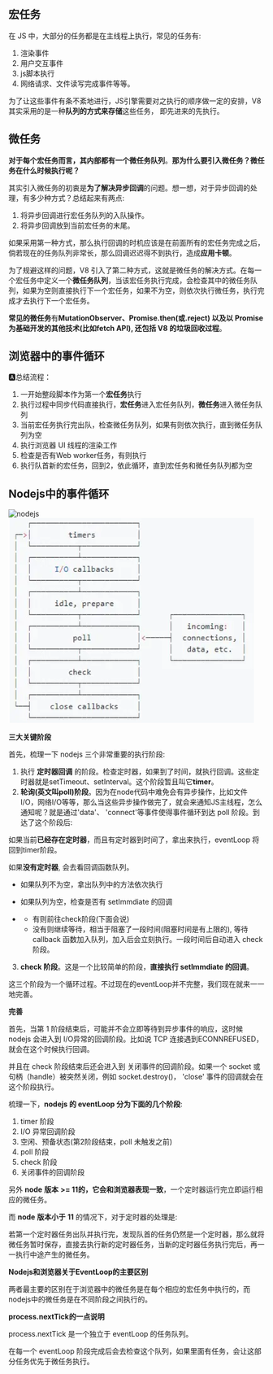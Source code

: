 ## 宏任务

在 JS 中，大部分的任务都是在主线程上执行，常见的任务有:

1. 渲染事件
2. 用户交互事件
3. js脚本执行
4. 网络请求、文件读写完成事件等等。

为了让这些事件有条不紊地进行，JS引擎需要对之执行的顺序做一定的安排，V8 其实采用的是一种**队列的方式来存储**这些任务， 即先进来的先执行。

## 微任务

**对于每个宏任务而言，其内部都有一个微任务队列**。**那为什么要引入微任务？微任务在什么时候执行呢？**

其实引入微任务的初衷是**为了解决异步回调**的问题。想一想，对于异步回调的处理，有多少种方式？总结起来有两点:

1. 将异步回调进行宏任务队列的入队操作。
2. 将异步回调放到当前宏任务的末尾。

如果采用第一种方式，那么执行回调的时机应该是在前面所有的宏任务完成之后，倘若现在的任务队列非常长，那么回调迟迟得不到执行，造成**应用卡顿**。

为了规避这样的问题，V8 引入了第二种方式，这就是微任务的解决方式。在每一个宏任务中定义一个**微任务队列**，当该宏任务执行完成，会检查其中的微任务队列，如果为空则直接执行下一个宏任务，如果不为空，则依次执行微任务，执行完成才去执行下一个宏任务。

**常见的微任务**有**MutationObserver、Promise.then(或.reject) 以及以 Promise 为基础开发的其他技术(比如fetch API), 还包括 V8 的垃圾回收过程**。

## 浏览器中的事件循环

🅰总结流程：

1. 一开始整段脚本作为第一个**宏任务**执行
2. 执行过程中同步代码直接执行，**宏任务**进入宏任务队列，**微任务**进入微任务队列
3. 当前宏任务执行完出队，检查微任务队列，如果有则依次执行，直到微任务队列为空
4. 执行浏览器 UI 线程的渲染工作
5. 检查是否有Web   worker任务，有则执行
6. 执行队首新的宏任务，回到2，依此循环，直到宏任务和微任务队列都为空

## Nodejs中的事件循环

![nodejs](D:\我的资料\前端笔记\Daily-Note\浏览器-HTTP\assets\nodejs.png)
![nodejs](https://github.com/FFFangYu/Daily-Note/blob/master/浏览器-HTTP/assets/nodejs.png)

**三大关键阶段**

首先，梳理一下 nodejs 三个非常重要的执行阶段:

1. 执行 **定时器回调** 的阶段。检查定时器，如果到了时间，就执行回调。这些定时器就是setTimeout、setInterval。这个阶段暂且叫它**timer**。
2. **轮询(英文叫poll)阶段**。因为在node代码中难免会有异步操作，比如文件I/O，网络I/O等等，那么当这些异步操作做完了，就会来通知JS主线程，怎么通知呢？就是通过'data'、 'connect'等事件使得事件循环到达 poll 阶段。到达了这个阶段后:

如果当前**已经存在定时器**，而且有定时器到时间了，拿出来执行，eventLoop 将回到timer阶段。

如果**没有定时器**, 会去看回调函数队列。

- 如果队列不为空，拿出队列中的方法依次执行

- 如果队列为空，检查是否有 setImmdiate 的回调 

- - 有则前往check阶段(下面会说)
  - 没有则继续等待，相当于阻塞了一段时间(阻塞时间是有上限的),      等待 callback 函数加入队列，加入后会立刻执行。一段时间后自动进入 check 阶段。

3. **check 阶段**。这是一个比较简单的阶段，**直接执行 setImmdiate 的回调**。

这三个阶段为一个循环过程。不过现在的eventLoop并不完整，我们现在就来一一地完善。

**完善**

首先，当第 1 阶段结束后，可能并不会立即等待到异步事件的响应，这时候 nodejs 会进入到 I/O异常的回调阶段。比如说 TCP 连接遇到ECONNREFUSED，就会在这个时候执行回调。

并且在 check 阶段结束后还会进入到 关闭事件的回调阶段。如果一个 socket 或句柄（handle）被突然关闭，例如 socket.destroy()， 'close' 事件的回调就会在这个阶段执行。

梳理一下，**nodejs 的 eventLoop 分为下面的几个阶段**:

1. timer 阶段
2. I/O 异常回调阶段
3. 空闲、预备状态(第2阶段结束，poll  未触发之前)
4. poll 阶段
5. check 阶段
6. 关闭事件的回调阶段

另外 **node** **版本** **>= 11的，它会和浏览器表现一致**，一个定时器运行完立即运行相应的微任务。

而 **node** **版本小于** **11** 的情况下，对于定时器的处理是:

若第一个定时器任务出队并执行完，发现队首的任务仍然是一个定时器，那么就将微任务暂时保存，直接去执行新的定时器任务，当新的定时器任务执行完后，再一一执行中途产生的微任务。



**Nodejs和浏览器关于EventLoop的主要区别**

两者最主要的区别在于浏览器中的微任务是在每个相应的宏任务中执行的，而nodejs中的微任务是在不同阶段之间执行的。

**process.nextTick的一点说明**

process.nextTick 是一个独立于 eventLoop 的任务队列。

在每一个 eventLoop 阶段完成后会去检查这个队列，如果里面有任务，会让这部分任务优先于微任务执行。

